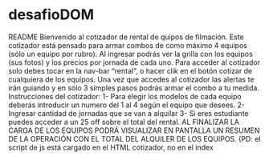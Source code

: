 # desafioDOM
README Bienvenido al cotizador de rental de quipos de filmación. Este cotizador está pensado para armar combos de como máximo 4 equipos (sólo un equipo por rubro). Al ingresar podrás ver la grilla con los equipos (sus fotos) y los precios por jornada de cada uno. Para acceder al cotizador solo debes tocar en la nav-bar “rental”, o hacer clik en el botón cotizar de cualquiera de los equipos. Una vez que accedes al cotizador las alertas te irán guiando y en sólo 3 simples pasos podrás armar el combo a tu medida. Instrucciones del cotizador: 1- Para elegir los modelos de cada equipo deberás introducir un numero del 1 al 4 según el equipo que desees. 2- Ingresar cantidad de jornadas que se van a alquilar 3- Si eres estudiante puedes acceder a un 25 off sobre el total del rental.
AL FINALIZAR LA CARGA DE LOS EQUIPOS PODRÁ VISUALIZAR EN PANTALLA UN RESUMEN DE LA OPERACIÓN CON EL TOTAL DEL ALQUILER DE LOS EQUIPOS.
 (PD: el script de js está cargado en el HTML cotizador, no en el index
